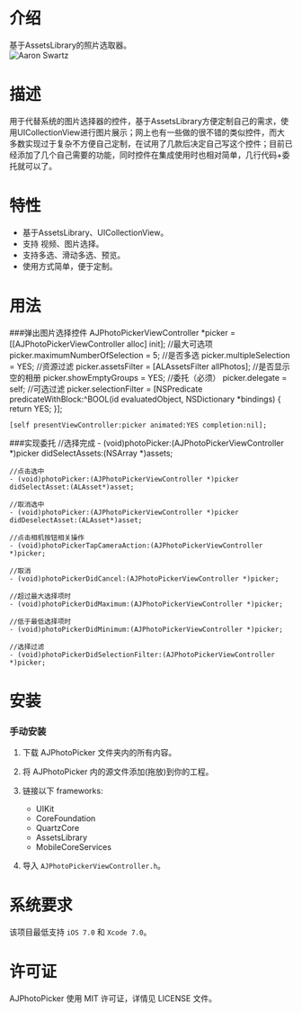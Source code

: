 
介绍
==============
基于AssetsLibrary的照片选取器。<br/>
![Aaron Swartz](https://github.com/alienjun/PhotoPicker/blob/master/Screenshots/111.gif)


描述
==============
用于代替系统的图片选择器的控件，基于AssetsLibrary方便定制自己的需求，使用UICollectionView进行图片展示；网上也有一些做的很不错的类似控件，而大多数实现过于复杂不方便自己定制，在试用了几款后决定自己写这个控件；目前已经添加了几个自己需要的功能，同时控件在集成使用时也相对简单，几行代码+委托就可以了。


特性
==============
- 基于AssetsLibrary、UICollectionView。
- 支持 视频、图片选择。
- 支持多选、滑动多选、预览。
- 使用方式简单，便于定制。



用法
==============
###弹出图片选择控件
    AJPhotoPickerViewController *picker = [[AJPhotoPickerViewController alloc] init];
    //最大可选项
    picker.maximumNumberOfSelection = 5;
    //是否多选
    picker.multipleSelection = YES;
    //资源过滤
    picker.assetsFilter = [ALAssetsFilter allPhotos];
    //是否显示空的相册
    picker.showEmptyGroups = YES;
    //委托（必须）
    picker.delegate = self;
    //可选过滤
    picker.selectionFilter = [NSPredicate predicateWithBlock:^BOOL(id evaluatedObject, NSDictionary *bindings) {
        return YES;
    }];
    
    [self presentViewController:picker animated:YES completion:nil];


###实现委托
	//选择完成
	- (void)photoPicker:(AJPhotoPickerViewController *)picker didSelectAssets:(NSArray *)assets;

	//点击选中
	- (void)photoPicker:(AJPhotoPickerViewController *)picker didSelectAsset:(ALAsset*)asset;

	//取消选中
	- (void)photoPicker:(AJPhotoPickerViewController *)picker didDeselectAsset:(ALAsset*)asset;

	//点击相机按钮相关操作
	- (void)photoPickerTapCameraAction:(AJPhotoPickerViewController *)picker;

	//取消
	- (void)photoPickerDidCancel:(AJPhotoPickerViewController *)picker;

	//超过最大选择项时
	- (void)photoPickerDidMaximum:(AJPhotoPickerViewController *)picker;

	//低于最低选择项时
	- (void)photoPickerDidMinimum:(AJPhotoPickerViewController *)picker;

	//选择过滤
	- (void)photoPickerDidSelectionFilter:(AJPhotoPickerViewController *)picker;


安装
==============
### 手动安装

1. 下载 AJPhotoPicker 文件夹内的所有内容。
2. 将 AJPhotoPicker 内的源文件添加(拖放)到你的工程。
3. 链接以下 frameworks:
	* UIKit
	* CoreFoundation
	* QuartzCore
	* AssetsLibrary
	* MobileCoreServices
	
4. 导入 `AJPhotoPickerViewController.h`。



系统要求
==============
该项目最低支持 `iOS 7.0` 和 `Xcode 7.0`。


许可证
==============
AJPhotoPicker 使用 MIT 许可证，详情见 LICENSE 文件。



